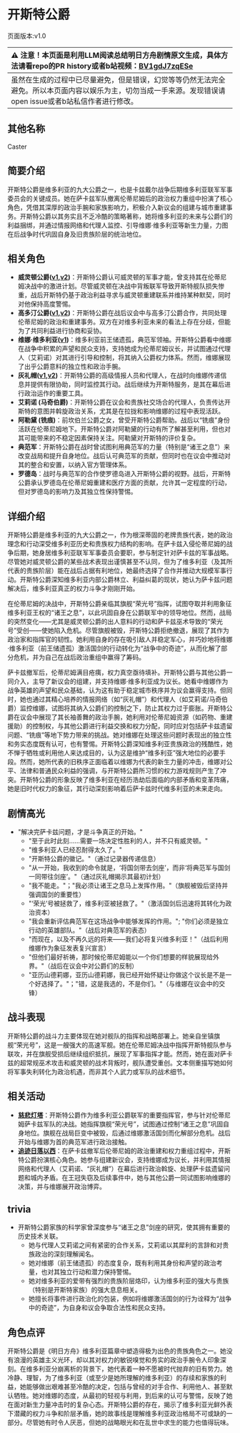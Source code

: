 # 开斯特公爵
页面版本:v1.0
 

| :warning: 注意！本页面是利用LLM阅读总结明日方舟剧情原文生成，具体方法请看repo的PR history或者b站视频：[BV1gdJ7zqESe](https://www.bilibili.com/video/BV1gdJ7zqESe/)         |
|:----------------------------|
| 虽然在生成的过程中已尽量避免，但是错误，幻觉等等仍然无法完全避免。所以本页面内容以娱乐为主，切勿当成一手来源。发现错误请open issue或者b站私信作者进行修改。|



## 其他名称
Caster
## 简要介绍
开斯特公爵是维多利亚的九大公爵之一，也是卡兹戴尔战争后期维多利亚联军军事委员会的关键成员。她在萨卡兹军队撤离伦蒂尼姆后的政治权力重组中扮演了核心角色，凭借其深厚的政治手腕和家族影响力，积极介入新议会的组建与城市重建事务。开斯特公爵以其务实且不乏冷酷的策略著称，她将维多利亚的未来与公爵们的利益捆绑，并通过情报网络和代理人监控、引导维娜·维多利亚等新生力量，力图在后战争时代巩固自身及旧贵族阶层的统治地位。
## 相关角色
-   **威灵顿公爵([v1](extended_char_wei_ling_dun_gong_jue.md),[v2](../char_v3/extended_char_wei_ling_dun_gong_jue.md))**：开斯特公爵认可威灵顿的军事才能，曾支持其在伦蒂尼姆决战中的激进计划。尽管威灵顿在决战中背叛联军导致开斯特舰队损失惨重，战后开斯特仍基于政治利益寻求与威灵顿重建联系并维持某种默契，同时对他保持高度警惕。
-   **高多汀公爵([v1](extended_char_gao_duo_ting_gong_jue.md),[v2](../char_v3/extended_char_gao_duo_ting_gong_jue.md))**：开斯特公爵在战后议会中与高多汀公爵合作，共同处理伦蒂尼姆的政治和重建事务。双方在对维多利亚未来的看法上存在分歧，但能为了共同利益进行协商和妥协。
-   **维娜·维多利亚([v1](char_1019_siege2.md))**：维多利亚前王储遗孤，典范军领袖。开斯特公爵看中维娜在战争中积累的声望和民众支持，支持她成为伦蒂尼姆议长，并试图通过代理人（艾莉诺）对其进行引导和控制，将其纳入公爵权力体系。然而，维娜展现了出乎公爵意料的独立性和政治手腕。
-   **灰礼帽([v1](extended_char_hui_li_mao.md),[v2](../char_v3/extended_char_hui_li_mao.md))**：开斯特公爵的高级情报人员和代理人，在战时向维娜传递信息并提供有限协助，同时监控其行动。战后继续为开斯特服务，是其在幕后进行政治运作的重要工具。
-   **艾莉诺 (马奇伯爵)**：开斯特公爵在议会和贵族社交场合的代理人，负责传达开斯特的意图并斡旋政治关系，尤其是在拉拢和影响维娜的过程中表现活跃。
-   **阿勒黛 (铣痕)**：前坎伯兰公爵之女，曾受开斯特公爵帮助。战后以“铣痕”身份活跃在伦蒂尼姆地下。开斯特公爵对阿勒黛的行动有所了解甚至利用，但也对其可能带来的不稳定因素保持关注。阿勒黛对开斯特的评价复杂。
-   **典范军**：开斯特公爵在战时曾试图利用典范军的力量（特别是“诸王之息”）来改变战局和提升自身地位。战后认可典范军的贡献，但同时也在议会中推动对其的整合和安置，以纳入官方管理体系。
-   **罗德岛**：战时与典范军的合作使罗德岛进入开斯特公爵的视野。战后，开斯特公爵承认罗德岛在伦蒂尼姆重建和医疗方面的贡献，允许其一定程度的行动，但对罗德岛的影响力及其独立性保持警惕。
## 详细介绍
开斯特公爵是维多利亚的九大公爵之一，作为根深蒂固的老牌贵族代表，她的政治理念和行动深受维多利亚历史和贵族权力结构的影响。在萨卡兹入侵伦蒂尼姆的战争后期，她身居维多利亚联军军事委员会要职，参与制定针对萨卡兹的军事战略。尽管她对威灵顿公爵的某些战术表现出谨慎甚至不认同，但为了维多利亚（及其所代表的贵族阶层）能在战后占据有利地位，她最终选择了合作并推动大规模军事行动。开斯特公爵深知维多利亚内部公爵林立、利益纠葛的现状，她认为萨卡兹问题解决后，维多利亚真正的权力斗争才刚刚开始。

在伦蒂尼姆的决战中，开斯特公爵亲临其旗舰“荣光号”指挥，试图夺取并利用象征维多利亚王权的“诸王之息”，以此巩固自身在公爵联军中的领导地位。然而，战局的突然变化——尤其是威灵顿公爵的出人意料的行动和萨卡兹巫术导致的“荣光号”受创——使她陷入危机。尽管旗舰被毁，开斯特公爵拒绝撤退，展现了其作为政治家和指挥官的韧性。她利用自身的存在吸引敌人并稳定军心，并巧妙地将维娜·维多利亚（前王储遗孤）激活国剑的行动转化为“战争中的奇迹”，从而化解了部分危机，并为自己在战后政治重组中赢得了筹码。

萨卡兹撤军后，伦蒂尼姆满目疮痍，权力真空亟待填补。开斯特公爵与其他公爵一同介入，主导了新议会的组建，并支持维娜·维多利亚成为议长。她看中维娜作为战争英雄的声望和民众基础，认为这有助于稳定城市秩序并为议会赢得支持。但同时，她也通过其精心培养的情报网络（如“灰礼帽”）和代理人（如艾莉诺/马奇伯爵）监控维娜，试图将其纳入公爵们的控制之下，防止其权力过于膨胀。开斯特公爵在议会中展现了其长袖善舞的政治手腕，她利用对伦蒂尼姆资源（如药物、重建援助）的控制权，与其他公爵进行利益交换和权力分配，同时应对包括萨卡兹遗留问题、“铣痕”等地下势力带来的挑战。她对维娜在处理这些问题时表现出的独立性和务实态度既有认可，也有警惕。开斯特公爵深知维多利亚贵族政治的残酷性，她不惮于牺牲或利用他人来达成目的，认为这是维护“维多利亚”强大地位的必要手段。然而，她所代表的旧秩序正面临着以维娜为代表的新生力量的冲击，维娜对公平、法律和普通民众利益的强调，与开斯特公爵所习惯的权力游戏规则产生了冲突。开斯特公爵的形象反映了维多利亚在经历浩劫后面临的内部矛盾和变革阵痛，她是旧时代权力的象征，其行动深刻影响着后萨卡兹时代维多利亚的未来走向。
## 剧情高光
*   "解决完萨卡兹问题，才是斗争真正的开始。"
    *   "至于此时此刻......需要一场决定性胜利的人，并不只有威灵顿。"
    *   "维多利亚人已经忍耐得太久了。"
    *   "开斯特公爵的徽记。"（通过记录器传递信息）
    *   "从一开始，我收到的命令就是，‘将国剑带去剑座’，而非‘将典范军与国剑一同带往剑座’。"（通过灰礼帽揭示其最初计划）
    *   "我不能走。"；"我必须让诸王之息马上发挥作用。"（旗舰被毁后坚持并强调国剑的重要性）
    *   "‘荣光’号被拯救了，维多利亚被拯救了。"（激活国剑后迅速将其转化为政治资本）
    *   "我会重新评估典范军在这场战争中能够发挥的作用。"; "你们必须是独立行动的英雄部队。"（战后对典范军的表态）
    *   "而现在，以及不再久远的将来——我们必将复兴维多利亚！"（战后利用维娜作为象征发表复兴宣言）
    *   "但他们最好祈祷，那时候伦蒂尼姆能以一个你们想要的样貌展现给外界。"（战后在议会中对公爵们的反制）
    *   "亚历山德莉娜，亚历山德莉娜，我已经开始怀疑让你做这个议长是不是一个好选择了。"；"错，这是我选的，不是你们。"（与维娜在议会中的交锋）
## 战斗表现
开斯特公爵的战斗力主要体现在她对舰队的指挥和战略部署上。她亲自坐镇旗舰“荣光号”，这是一艘强大的高速军舰。她在伦蒂尼姆决战中指挥开斯特舰队参与联攻，并在旗舰受损后继续组织抵抗，展现了军事指挥才能。然而，她在面对萨卡兹的超常规巫术攻击和威灵顿的战术背叛时，舰队遭受重创。文本侧重描写她如何将军事失利转化为政治机遇，而非其个人武力或军队的战术细节。
## 相关活动
-   **[慈悲灯塔](../stories/main_14.md)**：开斯特公爵作为维多利亚公爵联军的重要指挥官，参与针对伦蒂尼姆萨卡兹军队的决战。她指挥旗舰“荣光号”，试图通过控制“诸王之息”巩固自身地位。旗舰在战局巨变中被毁，后通过维娜激活国剑而化解部分危机。战后开始与维娜为首的典范军进行政治接触。
-   **[追迹日落以西](../stories/act37side.md)**：在萨卡兹撤军后伦蒂尼姆的政治重建和权力重组过程中，开斯特公爵扮演核心角色。她参与组建新议会，支持维娜成为议长，并利用其情报网络和代理人（艾莉诺、“灰礼帽”）在幕后进行政治斡旋、处理萨卡兹遗留问题和城内矛盾。在王冠失窃及后续事件中，她与其他公爵一同试图影响维娜的决策，并与维娜展开政治博弈。
## trivia
*   开斯特公爵家族的科学家曾深度参与“诸王之息”剑座的研究，使其拥有重要的历史技术关联。
    *   她与代理人艾莉诺之间有紧密的合作关系，艾莉诺以其犀利的言辞和对贵族政治的深刻理解闻名。
    *   她对维娜（前王储遗孤）的态度复杂，既有利用其身份和声望的政治考量，也对其独立行动和潜力保持警惕。
    *   她对维多利亚的爱带有强烈的贵族阶层烙印，认为维多利亚的强大与贵族（特别是开斯特家族）的强大息息相关。
    *   她擅长将事件进行政治化的包装，例如将维娜激活国剑的行为诠释为“战争中的奇迹”，为自身和议会争取合法性和民众支持。
## 角色点评
开斯特公爵是《明日方舟》维多利亚篇章中塑造得极为出色的贵族角色之一。她没有浪漫的英雄主义光环，却以其对权力的敏锐嗅觉和务实的政治手腕令人印象深刻。在维多利亚分崩离析的背景下，她代表着一种不愿被时代抛弃的旧有势力。她冷静、理智，为了维多利亚（或至少是她所理解的维多利亚）的存续和家族的利益，她能够做出艰难甚至冷酷的决定，包括与曾经的对手合作、利用他人、甚至默认牺牲。她对维娜的态度，从最初的轻视与利用，到后来的认可与警惕，反映了她在面对新生力量冲击时的复杂心态。开斯特公爵的存在，揭示了维多利亚光鲜外表下潜藏的权力斗争和阶层矛盾，她的故事线是理解维多利亚政治格局不可或缺的一部分。尽管她有时令人厌恶，但她的战略眼光和在乱世中求生的能力也值得玩味。